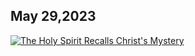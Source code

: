 ## May 29,2023 ##

[![The Holy Spirit Recalls Christ's Mystery](https://raw.githubusercontent.com/fernal73/CIAY/main/May/jpgs/Day149.jpg)](https://youtu.be/snd59NNDR-k "The Holy Spirit Recalls Christ's Mystery")
